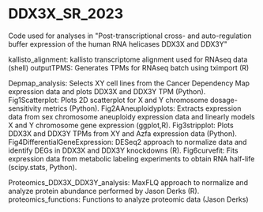 # DDX3X_SR_2023
Code used for analyses in "Post-transcriptional cross- and auto-regulation buffer expression 
of the human RNA helicases DDX3X and DDX3Y"

kallisto_alignment: kallisto transcriptome alignment used for RNAseq data (shell)
outputTPMS: Generates TPMs for RNAseq batch using tximport (R)
 
Depmap_analysis: Selects XY cell lines from the Cancer Dependency Map expression data and plots DDX3X and DDX3Y TPM (Python).
Fig1Scatterplot: Plots 2D scatterplot for X and Y chromosome dosage-sensitivity metrics (Python).
Fig2AAneuploidyplots: Extracts expression data from sex chromosome aneuploidy expression data and linearly models X and Y chromosome gene expression (ggplot,R). 
Fig3stripplot: Plots DDX3X and DDX3Y TPMs from XY and Azfa expression data (Python).
Fig4DifferentialGeneExpression: DESeq2 approach to normalize data and identify DEGs in DDX3X and DDX3Y knockdowns (R).
Fig6curvefit: Fits expression data from metabolic labeling experiments to obtain RNA half-life (scipy.stats, Python). 

Proteomics_DDX3X_DDX3Y_analysis: MaxFLQ approach to normalize and analyze protein abundance performed by Jason Derks (R). 
proteomics_functions: Functions to analyze proteomic data (Jason Derks)
